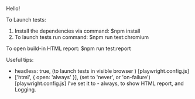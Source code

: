 Hello!

To Launch tests:
1) Install the dependencies via command: $npm install
2) To launch tests run command: $npm run test:chromium

To open build-in HTML report: $npm run test:report

Useful tips:
- headless: true, (to launch tests in visible browser ) [playwright.config.js]
- ['html', { open: 'always' }],  (set to 'never', or 'on-failure') [playwright.config.js] 
I've set it to - always, to show HTML report, and Logging.